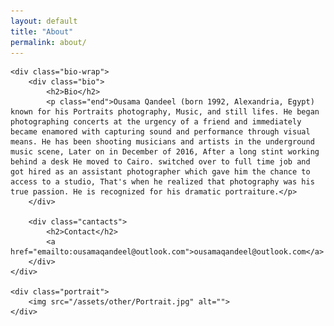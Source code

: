 ```yaml
---
layout: default
title: "About"
permalink: about/
---
```



<section class="about">

	<div class="bio-wrap">
		<div class="bio">
			<h2>Bio</h2>
			<p class="end">Ousama Qandeel (born 1992, Alexandria, Egypt) known for his Portraits photography, Music, and still lifes. He began photographing concerts at the urgency of a friend and immediately became enamored with capturing sound and performance through visual means. He has been shooting musicians and artists in the underground music scene, Later on in December of 2016, After a long stint working behind a desk He moved to Cairo. switched over to full time job and got hired as an assistant photographer which gave him the chance to access to a studio, That's when he realized that photography was his true passion. He is recognized for his dramatic portraiture.</p>
		</div>

		<div class="cantacts">
			<h2>Contact</h2>
			<a href="emailto:ousamaqandeel@outlook.com">ousamaqandeel@outlook.com</a>
		</div>
	</div>

	<div class="portrait">
		<img src="/assets/other/Portrait.jpg" alt="">
	</div>

</section>
